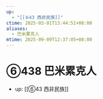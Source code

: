 ```yaml
---
up:
  - "[[⑥43 西非民族]]"
ctime: 2025-03-01T13:44:51+08:00
aliases:
  - 巴米累克人
mtime: 2025-09-09T12:37:05+08:00
---
```


# ⑥438 巴米累克人

- up: [[⑥43 西非民族]]
